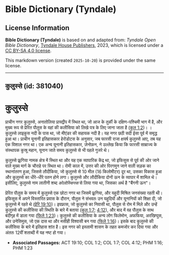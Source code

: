# Bible Dictionary (Tyndale)

## License Information

**Bible Dictionary (Tyndale)** is based on and adapted from: _Tyndale Open Bible Dictionary_, [Tyndale House Publishers](https://tyndaleopenresources.com/), 2023, which is licensed under a [CC BY-SA 4.0 license](https://creativecommons.org/licenses/by-sa/4.0/legalcode.en).

This markdown version (created `2025-10-20`) is provided under the same license.



--------------------------------

## कुलुस्से (id: 381040)

कुलुस्से
========

प्राचीन नगर कुलुस्से, अनातोलिया प्रायद्वीप में स्थित था, जो आज के तुर्की के दक्षिण\-पश्चिमी भाग में है, और मुख्य रूप से प्रेरित पौलुस के वहां की कलीसिया को लिखे पत्र के लिए जाना जाता है ([कुल 1:2](https://ref.ly/Col1:2))। । कुलुस्से लाइकुस नदी के पास था, जो मीएंडर की सहायक नदी है। यह नगर छठी सदी ईसा पूर्व में समृद्ध हुआ था। प्राचीन यूनानी इतिहासकार हेरोडोटस के अनुसार, जब फारसी राजा क्षयर्ष कुलुस्से आए, तब यह एक विशाल नगर था। एक अन्य यूनानी इतिहासकार, ज़ेनोफ़न, ने उल्लेख किया कि फारसी साम्राज्य के संस्थापक कुस्रू महान, यूनान जाते समय कुलुस्से से भी पहले गुजरे थे।

कुलुस्से फ्रूगिया नामक क्षेत्र में स्थित था और यह एक व्यापारिक केंद्र था, जो इफिसुस से पूर्व की ओर जाने वाले मुख्य मार्ग के चौराहे पर स्थित था। रोमी काल में, उत्तर की ओर पिरगमुन जाने वाली सड़क का स्थानांतरण हुआ, जिससे लौदीकिया, जो कुलुस्से से 10 मील (16 किलोमीटर) दूर था, उसका विकास हुआ और कुलुस्से का धीरे\-धीरे पतन होने लगा। कुलुस्से और लौदीकिया दोनों ऊन के व्यापार में शामिल थे। इसीलिए, कुलुस्से नाम लातीनी शब्द *कोलोस्सिनस* से लिया गया था, जिसका अर्थ है "बैंगनी ऊन"।

प्रेरित पौलुस के समय में कुलुस्से एक छोटा नगर था जिसमें फ्रूगिया, और यहूदी मिश्रित जनसंख्या रहती थी। इफिसुस में अपने विस्तारित प्रवास के दौरान, पौलुस ने संभवतः उन यहूदियों और यूनानियों को शिक्षा दी, जो कुलुस्से में रहते थे ([प्रेरि 19:10](https://ref.ly/Acts19:10))। इपफ्रास, जो कुलुस्से का निवासी था, पौलुस से रोम में मिले और उन्हें कुलुस्से की कलीसिया की स्थिति के बारे में बताया ([कुल 1:7](https://ref.ly/Col1:7); [4:12](https://ref.ly/Col4:12)), और बाद में वह पौलुस के साथ बंदीगृह में डाला गया ([फिले 1:23](https://ref.ly/Phlm1:23))। कुलुस्से की कलीसिया के अन्य लोग फिलेमोन, अफफिया, अरखिप्पुस, और उनेसिमुस, जो एक दास था और मसीही विश्वासी बन गया ([फिले 1:16](https://ref.ly/Phlm1:16))। इसके बाद कुलुस्से की कलीसिया के बारे में इतिहास शांत है। इस नगर को इस्लामी शासन के तहत कमजोर कर दिया गया और अंततः 12वीं शताब्दी में यह नष्ट हो गया।

* **Associated Passages:** ACT 19:10; COL 1:2; COL 1:7; COL 4:12; PHM 1:16; PHM 1:23

